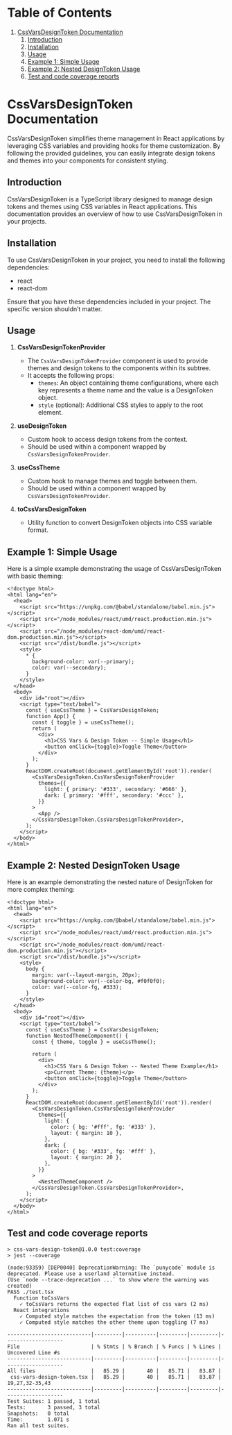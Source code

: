 
# Table of Contents

1.  [CssVarsDesignToken Documentation](#org1118314)
    1.  [Introduction](#orgcd18e1e)
    2.  [Installation](#orgaa22024)
    3.  [Usage](#org7ba4e4b)
    4.  [Example 1: Simple Usage](#orgcb13d07)
    5.  [Example 2: Nested DesignToken Usage](#org40355d7)
    6.  [Test and code coverage reports](#orgebc0707)



<a id="org1118314"></a>

# CssVarsDesignToken Documentation

CssVarsDesignToken simplifies theme management in React applications by leveraging CSS variables and providing hooks for theme customization. By following the provided guidelines, you can easily integrate design tokens and themes into your components for consistent styling.


<a id="orgcd18e1e"></a>

## Introduction

CssVarsDesignToken is a TypeScript library designed to manage design tokens and themes using CSS variables in React applications. This documentation provides an overview of how to use CssVarsDesignToken in your projects.


<a id="orgaa22024"></a>

## Installation

To use CssVarsDesignToken in your project, you need to install the following dependencies:

-   react
-   react-dom

Ensure that you have these dependencies included in your project. The specific version shouldn&rsquo;t matter.


<a id="org7ba4e4b"></a>

## Usage

1.  ****CssVarsDesignTokenProvider****
    -   The `CssVarsDesignTokenProvider` component is used to provide themes and design tokens to the components within its subtree.
    -   It accepts the following props:
        -   `themes`: An object containing theme configurations, where each key represents a theme name and the value is a DesignToken object.
        -   `style` (optional): Additional CSS styles to apply to the root element.

2.  ****useDesignToken****
    -   Custom hook to access design tokens from the context.
    -   Should be used within a component wrapped by `CssVarsDesignTokenProvider`.

3.  ****useCssTheme****
    -   Custom hook to manage themes and toggle between them.
    -   Should be used within a component wrapped by `CssVarsDesignTokenProvider`.

4.  ****toCssVarsDesignToken****
    -   Utility function to convert DesignToken objects into CSS variable format.


<a id="orgcb13d07"></a>

## Example 1: Simple Usage

Here is a simple example demonstrating the usage of CssVarsDesignToken with basic theming:

    <!doctype html>
    <html lang="en">
      <head>
        <script src="https://unpkg.com/@babel/standalone/babel.min.js"></script>
        <script src="/node_modules/react/umd/react.production.min.js"></script>
        <script src="/node_modules/react-dom/umd/react-dom.production.min.js"></script>
        <script src="/dist/bundle.js"></script>
        <style>
          * {
            background-color: var(--primary);
            color: var(--secondary);
          }
        </style>
      </head>
      <body>
        <div id="root"></div>
        <script type="text/babel">
          const { useCssTheme } = CssVarsDesignToken;
          function App() {
            const { toggle } = useCssTheme();
            return (
              <div>
                <h1>CSS Vars & Design Token -- Simple Usage</h1>
                <button onClick={toggle}>Toggle Theme</button>
              </div>
            );
          }
          ReactDOM.createRoot(document.getElementById('root')).render(
            <CssVarsDesignToken.CssVarsDesignTokenProvider
              themes={{
                light: { primary: '#333', secondary: '#666' },
                dark: { primary: '#fff', secondary: '#ccc' },
              }}
            >
              <App />
            </CssVarsDesignToken.CssVarsDesignTokenProvider>,
          );
        </script>
      </body>
    </html>


<a id="org40355d7"></a>

## Example 2: Nested DesignToken Usage

Here is an example demonstrating the nested nature of DesignToken for more complex theming:

    <!doctype html>
    <html lang="en">
      <head>
        <script src="https://unpkg.com/@babel/standalone/babel.min.js"></script>
        <script src="/node_modules/react/umd/react.production.min.js"></script>
        <script src="/node_modules/react-dom/umd/react-dom.production.min.js"></script>
        <script src="/dist/bundle.js"></script>
        <style>
          body {
            margin: var(--layout-margin, 20px);
            background-color: var(--color-bg, #f0f0f0);
            color: var(--color-fg, #333);
          }
        </style>
      </head>
      <body>
        <div id="root"></div>
        <script type="text/babel">
          const { useCssTheme } = CssVarsDesignToken;
          function NestedThemeComponent() {
            const { theme, toggle } = useCssTheme();
    
            return (
              <div>
                <h1>CSS Vars & Design Token -- Nested Theme Example</h1>
                <p>Current Theme: {theme}</p>
                <button onClick={toggle}>Toggle Theme</button>
              </div>
            );
          }
          ReactDOM.createRoot(document.getElementById('root')).render(
            <CssVarsDesignToken.CssVarsDesignTokenProvider
              themes={{
                light: {
                  color: { bg: '#fff', fg: '#333' },
                  layout: { margin: 10 },
                },
                dark: {
                  color: { bg: '#333', fg: '#fff' },
                  layout: { margin: 20 },
                },
              }}
            >
              <NestedThemeComponent />
            </CssVarsDesignToken.CssVarsDesignTokenProvider>,
          );
        </script>
      </body>
    </html>


<a id="orgebc0707"></a>

## Test and code coverage reports

    
    > css-vars-design-token@1.0.0 test:coverage
    > jest --coverage
    
    (node:93359) [DEP0040] DeprecationWarning: The `punycode` module is deprecated. Please use a userland alternative instead.
    (Use `node --trace-deprecation ...` to show where the warning was created)
    PASS ./test.tsx
      Function toCssVars
        ✓ toCssVars returns the expected flat list of css vars (2 ms)
      React integrations
        ✓ Computed style matches the expectation from the token (13 ms)
        ✓ Computed style matches the other theme upon toggling (7 ms)
    
    ---------------------------|---------|----------|---------|---------|-------------------
    File                       | % Stmts | % Branch | % Funcs | % Lines | Uncovered Line #s 
    ---------------------------|---------|----------|---------|---------|-------------------
    All files                  |   85.29 |       40 |   85.71 |   83.87 |                   
     css-vars-design-token.tsx |   85.29 |       40 |   85.71 |   83.87 | 19,27,32-35,43    
    ---------------------------|---------|----------|---------|---------|-------------------
    Test Suites: 1 passed, 1 total
    Tests:       3 passed, 3 total
    Snapshots:   0 total
    Time:        1.071 s
    Ran all test suites.

